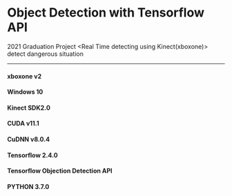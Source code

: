 # Object Detection with Tensorflow API

2021 Graduation Project
<Real Time detecting using Kinect(xboxone)> detect dangerous situation

<hr>

#### xboxone v2
#### Windows 10
#### Kinect SDK2.0
#### CUDA v11.1
#### CuDNN v8.0.4
#### Tensorflow 2.4.0
#### Tensorflow Objection Detection API
#### PYTHON 3.7.0
